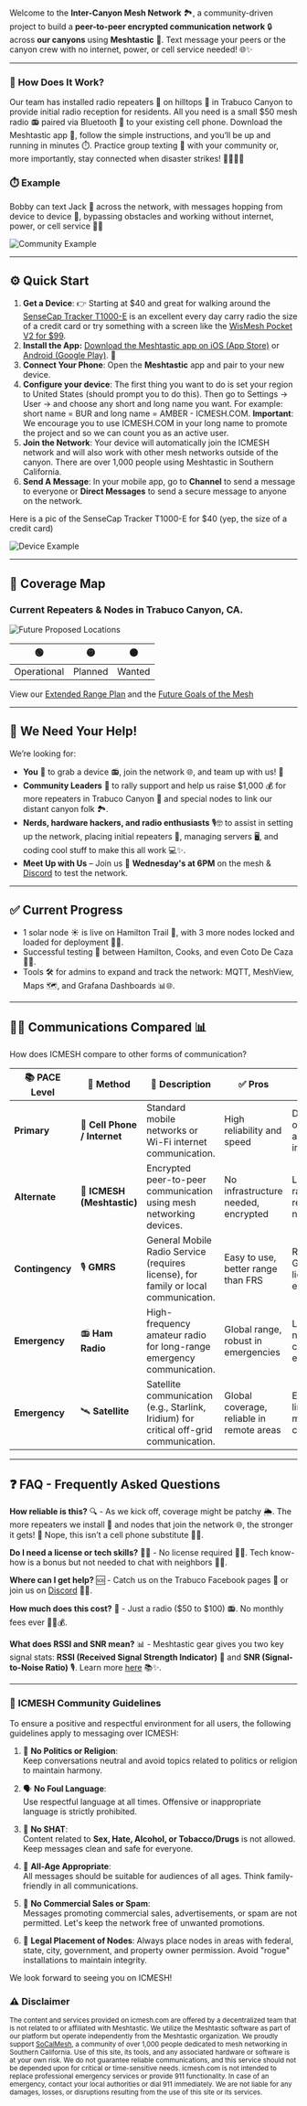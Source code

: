 Welcome to the **Inter-Canyon Mesh Network** 🏞️, a community-driven project to build a **peer-to-peer encrypted communication network** 🔒 across **our canyons** using **Meshtastic** 📡. Text message your peers or the canyon crew with no internet, power, or cell service needed! 🌐✨

---

### 📡 **How Does It Work?**  
Our team has installed radio repeaters 📡 on hilltops 🌄 in Trabuco Canyon to provide initial radio reception for residents. All you need is a small $50 mesh radio 📻 paired via Bluetooth 📲 to your existing cell phone. Download the Meshtastic app 📱, follow the simple instructions, and you’ll be up and running in minutes ⏱️. Practice group texting 💬 with your community or, more importantly, stay connected when disaster strikes! 📶💧🔥🌐

### ⏱️ **Example**
Bobby can text Jack 💬 across the network, with messages hopping from device to device 🚀, bypassing obstacles and working without internet, power, or cell service 🚫✨

![Community Example](images/community-example.jpg)

---

## ⚙️ **Quick Start**  

1. **Get a Device**: 👉 Starting at $40 and great for walking around the [SenseCap Tracker T1000-E](https://www.seeedstudio.com/SenseCAP-Card-Tracker-T1000-E-for-Meshtastic-p-5913.html) is an excellent every day carry radio the size of a credit card or try something with a screen like the [WisMesh Pocket V2 for $99](https://store.rakwireless.com/products/wismesh-pocket).
2. **Install the App:** [Download the Meshtastic app on iOS (App Store)](https://apps.apple.com/us/app/meshtastic/id1586432531) or [Android (Google Play)](https://play.google.com/store/apps/details?id=com.geeksville.mesh&pcampaignid=web_share). 📲  
3. **Connect Your Phone**: Open the **Meshtastic** app and pair to your new device. 
4. **Configure your device**: The first thing you want to do is set your region to United States (should prompt you to do this).  Then go to Settings -> User -> and choose any short and long name you want.  For example: short name = BUR and long name = AMBER - ICMESH.COM. **Important**: We encourage you to use ICMESH.COM in your long name to promote the project and so we can count you as an active user.
5. **Join the Network**: Your device will automatically join the ICMESH network and will also work with other mesh networks outside of the canyon. There are over 1,000 people using Meshtastic in Southern California.
6. **Send A Message**: In your mobile app, go to **Channel** to send a message to everyone or **Direct Messages** to send a secure message to anyone on the network.

Here is a pic of the SenseCap Tracker T1000-E for $40 (yep, the size of a credit card)

![Device Example](images/t1000.webp)

---

## 📍 **Coverage Map**  

### Current Repeaters & Nodes in Trabuco Canyon, CA.

![Future Proposed Locations](images/future-network.png)

| 🟢   | 🟡   | ⚫   |
|------|------|------|
| Operational | Planned | Wanted |

View our [Extended Range Plan](EXTENDED-RANGE.md) and the [Future Goals of the Mesh](FUTURE-GOALS.md)

---

## 🤝 **We Need Your Help!**

We’re looking for:

- **You** 👤 to grab a device 📻, join the network 🌐, and team up with us! 🚀
- **Community Leaders** 🌟 to rally support and help us raise $1,000 💰 for more repeaters in Trabuco Canyon 📡 and special nodes to link our distant canyon folk 🏞️.
- **Nerds, hardware hackers, and radio enthusiasts** 🎙️🤓 to assist in setting up the network, placing initial repeaters 📶, managing servers 🖥️, and coding cool stuff to make this all work 💻✨.
- **Meet Up with Us** – Join us 📅 **Wednesday's at 6PM** on the mesh & [Discord](https://discord.gg/meshtastic-867578229534359593) to test the network.

---

## ✅ **Current Progress**  
- 1 solar node ☀️ is live on Hamilton Trail 🌄, with 3 more nodes locked and loaded for deployment 📡🚀.  
- Successful testing 🎉 between Hamilton, Cooks, and even Coto De Caza 📶✨.  
- Tools 🛠️ for admins to expand and track the network: MQTT, MeshView, Maps 🗺️, and Grafana Dashboards 📊🌐.   

---

## 📡✨ Communications Compared 📊

How does ICMESH compare to other forms of communication?

| 📚 **PACE Level**   | 📡 **Method**           | 📝 **Description**                                                                             | ✅ **Pros**                           | ❌ **Cons**                           |
|----------------------|--------------------------|------------------------------------------------------------------------------------------------|----------------------------------------|----------------------------------------|
| **Primary**          | 📱 **Cell Phone / Internet** | Standard mobile networks or Wi-Fi internet communication.                                       | High reliability and speed             | Dependent on towers and infrastructure |
| **Alternate**        | 📶 **ICMESH (Meshtastic)**   | Encrypted peer-to-peer communication using mesh networking devices.                             | No infrastructure needed, encrypted    | Limited range, requires local nodes    |
| **Contingency**      | 🎙️ **GMRS**                  | General Mobile Radio Service (requires license), for family or local communication.              | Easy to use, better range than FRS     | Requires GMRS license, non-encrypted   |
| **Emergency**        | 📻 **Ham Radio**          | High-frequency amateur radio for long-range emergency communication.                            | Global range, robust in emergencies    | License needed, complex equipment      |
| **Emergency**        | 🛰️ **Satellite**             | Satellite communication (e.g., Starlink, Iridium) for critical off-grid communication.           | Global coverage, reliable in remote areas | Expensive, limited message capacity  |

---

## ❓ **FAQ - Frequently Asked Questions**

**How reliable is this?** 🔍 - As we kick off, coverage might be patchy 🌦️. The more repeaters we install 📡 and nodes that join the network 🌐, the stronger it gets! 🚀 Nope, this isn’t a cell phone substitute 📱❌.

**Do I need a license or tech skills?** 🧑‍🔧 - No license required 🎫❌. Tech know-how is a bonus but not needed to chat with neighbors 👋😊.

**Where can I get help?** 🆘 - Catch us on the Trabuco Facebook pages 📖 or join us on [Discord](https://discord.com/invite/YY4eNUTF?utm_source=Discord%20Widget&utm_medium=Connect) 💬✨.

**How much does this cost?** 💸 - Just a radio ($50 to $100) 📻. No monthly fees ever 🙅‍♂️💰.

**What does RSSI and SNR mean?** 📊 - Meshtastic gear gives you two key signal stats: **RSSI (Received Signal Strength Indicator)** 📶 and **SNR (Signal-to-Noise Ratio)** 🎙️. Learn more [here](rssi-snr.md) 📚✨.

---

### 📜 **ICMESH Community Guidelines**  

To ensure a positive and respectful environment for all users, the following guidelines apply to messaging over ICMESH:  

1. 🚫 **No Politics or Religion**:  
   Keep conversations neutral and avoid topics related to politics or religion to maintain harmony.  

2. 🗣️ **No Foul Language**:  
   Use respectful language at all times. Offensive or inappropriate language is strictly prohibited.  

3. 🚷 **No SHAT**:  
   Content related to **Sex, Hate, Alcohol, or Tobacco/Drugs** is not allowed. Keep messages clean and safe for everyone.  

4. 👶 **All-Age Appropriate**:  
   All messages should be suitable for audiences of all ages. Think family-friendly in all communications.  

5. 📵 **No Commercial Sales or Spam**:  
   Messages promoting commercial sales, advertisements, or spam are not permitted. Let's keep the network free of unwanted promotions.

6. 🪪 **Legal Placement of Nodes**:
   Always place nodes in areas with federal, state, city, government, and property owner permission. Avoid "rogue" installations to maintain integrity.

We look forward to seeing you on ICMESH!

### ⚠️ Disclaimer

<small>The content and services provided on icmesh.com are offered by a decentralized team that is not related to or affiliated with Meshtastic. We utilize the Meshtastic software as part of our platform but operate independently from the Meshtastic organization. We proudly support [SoCalMesh](https://socalmesh.org), a community of over 1,000 people dedicated to mesh networking in Southern California. Use of this site, its tools, and any associated hardware or software is at your own risk. We do not guarantee reliable communications, and this service should not be depended upon for critical or time-sensitive needs. icmesh.com is not intended to replace professional emergency services or provide 911 functionality. In case of an emergency, contact your local authorities or dial 911 immediately. We are not liable for any damages, losses, or disruptions resulting from the use of this site or its services.</small>
